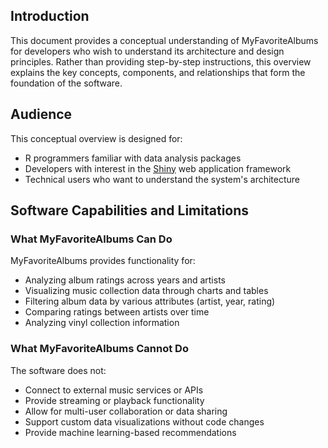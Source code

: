 ## Introduction

This document provides a conceptual understanding of MyFavoriteAlbums for developers who wish to understand its architecture and design principles. Rather than providing step-by-step instructions, this overview explains the key concepts, components, and relationships that form the foundation of the software.

## Audience

This conceptual overview is designed for:

- R programmers familiar with data analysis packages
- Developers with interest in the [Shiny](https://shiny.posit.co/r/getstarted/shiny-basics/lesson1/) web application framework
- Technical users who want to understand the system's architecture

## Software Capabilities and Limitations

### What MyFavoriteAlbums Can Do <!-- {docsify-ignore} -->

MyFavoriteAlbums provides functionality for:

- Analyzing album ratings across years and artists
- Visualizing music collection data through charts and tables
- Filtering album data by various attributes (artist, year, rating)
- Comparing ratings between artists over time
- Analyzing vinyl collection information

### What MyFavoriteAlbums Cannot Do<!-- {docsify-ignore} -->

The software does not:

- Connect to external music services or APIs
- Provide streaming or playback functionality
- Allow for multi-user collaboration or data sharing
- Support custom data visualizations without code changes
- Provide machine learning-based recommendations
